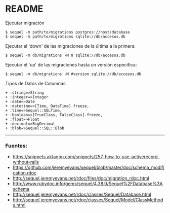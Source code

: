 # README

Ejecutar migración

	$ sequel -m path/to/migrations postgres://host/database
	$ sequel -m path/to/migrations sqlite://db/accesos.db

Ejecutar el 'down' de las migraciones de la última a la primera:

	$ sequel -m db/migrations -M 0 sqlite://db/accesos.db

Ejecutar el 'up' de las migraciones hasta un versión especifica:

	$ sequel -m db/migrations -M #version sqlite://db/accesos.db

Tipos de Datos de Columnas

	+ :string=>String
	+ :integer=>Integer
	+ :date=>Date
	+ :datetime=>[Time, DateTime].freeze, 
	+ :time=>Sequel::SQLTime, 
	+ :boolean=>[TrueClass, FalseClass].freeze, 
	+ :float=>Float
	+ :decimal=>BigDecimal
	+ :blob=>Sequel::SQL::Blob

---

### Fuentes:

+ https://snippets.aktagon.com/snippets/257-how-to-use-activerecord-without-rails
+ https://github.com/jeremyevans/sequel/blob/master/doc/schema_modification.rdoc
+ http://sequel.jeremyevans.net/rdoc/files/doc/migration_rdoc.html
+ http://www.rubydoc.info/gems/sequel/4.38.0/Sequel%2FDatabase%3Aschema
+ http://sequel.jeremyevans.net/rdoc/classes/Sequel/Database.html
+ http://sequel.jeremyevans.net/rdoc/classes/Sequel/Model/ClassMethods.html
